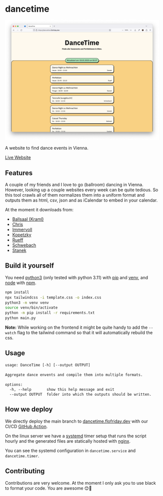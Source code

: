 # dancetime 

![screenshot](screenshot.png)

A website to find dance events in Vienna.

[Live Website](https://dancetime.flofriday.dev/)

## Features 

A couple of my friends and I love to go (ballroom) dancing in Vienna. However, 
looking up a couple websites every week can be quite tedious. So this tool
crawls all of them normalizes them into a uniform format and outputs them as 
html, csv, json and as iCalendar to embed in your calendar.

At the moment it downloads from:
- [Ballsaal (Kraml)](https://www.ballsaal.at/termine_tickets/?no_cache=1)
- [Chris](https://www.tanzschulechris.at/perfektionen/tanzcafe_wien_1)
- [Immervoll](https://www.tanzschule-immervoll.at/events/)
- [Kopetzky](https://kopetzky.at/Perfektion)
- [Rueff](https://tanzschulerueff.at/)
- [Schwebach](https://schwebach.at/events/)
- [Stanek](https://tanzschulestanek.at/)

## Build it yourself

You need [python3](https://www.python.org/downloads/) (only tested with python 3.11)
with [pip](https://pip.pypa.io/en/stable/) and [venv](https://docs.python.org/3/library/venv.html), and [node](https://nodejs.org/en/) with [npm](https://www.npmjs.com/package/npm).

```bash
npm install
npx tailwindcss -i template.css -o index.css
python3 -m venv venv
source venv/bin/activate
python -m pip install -r requirements.txt
python main.py
```

**Note:** While working on the frontend it might be quite handy to add the
`--watch` flag to the tailwind command so that it will automatically rebuild the 
css.

## Usage

```
usage: DanceTime [-h] [--output OUTPUT]

Aggregate dance envents and compile them into multiple formats.

options:
  -h, --help       show this help message and exit
  --output OUTPUT  folder into which the outputs should be written.
```

## How we deploy

We directly deploy the main branch to [dancetime.flofriday.dev](https://dancetime.flofriday.dev)
with our CI/CD [GitHub Action](https://docs.github.com/en/actions).

On the linux server we have a [systemd](https://systemd.io/) timer setup that 
runs the script hourly and the generated files are statically hosted with 
[nginx](https://nginx.org/en/).

You can see the systemd configuration in `dancetime.service` and 
`dancetime.timer`.

## Contributing

Contributions are very welcome. At the moment I only ask you to use black to 
format your code. You are awesome 😊🎉